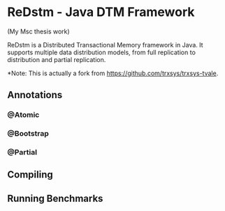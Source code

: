 ReDstm - Java DTM Framework
============

(My Msc thesis work)

ReDstm is a Distributed Transactional Memory framework in Java. It supports multiple data distribution models, from full replication to distribution and partial replication.

*Note: This is actually a fork from https://github.com/trxsys/trxsys-tvale.

## Annotations



### @Atomic



### @Bootstrap



### @Partial



## Compiling



## Running Benchmarks


